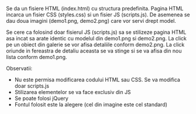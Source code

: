 Se da un fisiere HTML (index.html) cu structura predefinita. Pagina HTML incarca un fisier CSS (styles.css) si un fisier JS (scripts.js). De asemenea se dau doua imagini (demo1.png, demo2.png) care vor servi drept model.

Se cere ca folosind doar fisierul JS (scripts.js) sa se stilizeze pagina HTML asa incat sa arate identic cu modelul din demo1.png si demo2.png. La click pe un obiect din galerie se vor afisa detaliile conform demo2.png. La click oriunde in fereastra de detaliu aceasta se va stinge si se va afisa din nou lista conform demo1.png.

Observatii:
* Nu este permisa modificarea codului HTML sau CSS. Se va modifica doar scripts.js
* Stilizarea elementelor se va face exclusiv din JS
* Se poate folosi jQuery
* Fontul folosit este la alegere (cel din imagine este cel standard)